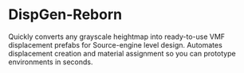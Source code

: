 # DispGen-Reborn
Quickly converts any grayscale heightmap into ready-to-use VMF displacement prefabs for Source-engine level design. Automates displacement creation and material assignment so you can prototype environments in seconds.
